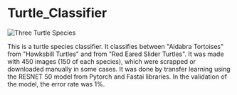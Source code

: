 # Turtle_Classifier

![Three Turtle Species](https://user-images.githubusercontent.com/83720730/131633908-0e07534a-30bf-4582-98be-311d4771ddb9.png)

This is a turtle species classifier. It classifies between "Aldabra Tortoises" from "Hawksbill Turtles" and from "Red Eared Slider Turtles". It was made with 450 images (150 of each species), which were scrapped or downloaded manually in some cases. It was done by transfer learning using the RESNET 50 model from Pytorch and Fastai libraries. In the validation of the model, the error rate was 1%.
